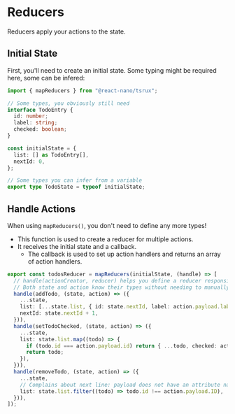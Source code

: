# Reducers

Reducers apply your actions to the state.

## Initial State

First, you'll need to create an initial state. Some typing might be required here, some can be infered:

```typescript
import { mapReducers } from "@react-nano/tsrux";

// Some types, you obviously still need
interface TodoEntry {
  id: number;
  label: string;
  checked: boolean;
}

const initialState = {
  list: [] as TodoEntry[],
  nextId: 0,
};

// Some types you can infer from a variable
export type TodoState = typeof initialState;
```

## Handle Actions

When using `mapReducers()`, you don't need to define any more types!

- This function is used to create a reducer for multiple actions.
- It receives the initial state and a callback.
  - The callback is used to set up action handlers and returns an array of action handlers.

```typescript
export const todosReducer = mapReducers(initialState, (handle) => [
  // handle(actionCreator, reducer) helps you define a reducer responsible for one single action.
  // Both state and action know their types without needing to manually specify them!
  handle(addTodo, (state, action) => ({
    ...state,
    list: [...state.list, { id: state.nextId, label: action.payload.label, checked: false }],
    nextId: state.nextId + 1,
  })),
  handle(setTodoChecked, (state, action) => ({
    ...state,
    list: state.list.map((todo) => {
      if (todo.id === action.payload.id) return { ...todo, checked: action.payload.checked };
      return todo;
    }),
  })),
  handle(removeTodo, (state, action) => ({
    ...state,
    // Complains about next line: payload does not have an attribute named "ID"
    list: state.list.filter((todo) => todo.id !== action.payload.ID),
  })),
]);
```
